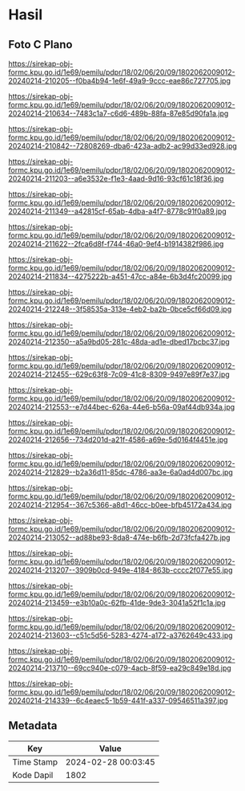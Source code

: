 # Hasil

## Foto C Plano

https://sirekap-obj-formc.kpu.go.id/1e69/pemilu/pdpr/18/02/06/20/09/1802062009012-20240214-210205--f0ba4b94-1e6f-49a9-9ccc-eae86c727705.jpg

https://sirekap-obj-formc.kpu.go.id/1e69/pemilu/pdpr/18/02/06/20/09/1802062009012-20240214-210634--7483c1a7-c6d6-489b-88fa-87e85d90fa1a.jpg

https://sirekap-obj-formc.kpu.go.id/1e69/pemilu/pdpr/18/02/06/20/09/1802062009012-20240214-210842--72808269-dba6-423a-adb2-ac99d33ed928.jpg

https://sirekap-obj-formc.kpu.go.id/1e69/pemilu/pdpr/18/02/06/20/09/1802062009012-20240214-211203--a6e3532e-f1e3-4aad-9d16-93cf61c18f36.jpg

https://sirekap-obj-formc.kpu.go.id/1e69/pemilu/pdpr/18/02/06/20/09/1802062009012-20240214-211349--a42815cf-65ab-4dba-a4f7-8778c91f0a89.jpg

https://sirekap-obj-formc.kpu.go.id/1e69/pemilu/pdpr/18/02/06/20/09/1802062009012-20240214-211622--2fca6d8f-f744-46a0-9ef4-b1914382f986.jpg

https://sirekap-obj-formc.kpu.go.id/1e69/pemilu/pdpr/18/02/06/20/09/1802062009012-20240214-211834--4275222b-a451-47cc-a84e-6b3d4fc20099.jpg

https://sirekap-obj-formc.kpu.go.id/1e69/pemilu/pdpr/18/02/06/20/09/1802062009012-20240214-212248--3f58535a-313e-4eb2-ba2b-0bce5cf66d09.jpg

https://sirekap-obj-formc.kpu.go.id/1e69/pemilu/pdpr/18/02/06/20/09/1802062009012-20240214-212350--a5a9bd05-281c-48da-ad1e-dbed17bcbc37.jpg

https://sirekap-obj-formc.kpu.go.id/1e69/pemilu/pdpr/18/02/06/20/09/1802062009012-20240214-212455--629c63f8-7c09-41c8-8309-9497e89f7e37.jpg

https://sirekap-obj-formc.kpu.go.id/1e69/pemilu/pdpr/18/02/06/20/09/1802062009012-20240214-212553--e7d44bec-626a-44e6-b56a-09af44db934a.jpg

https://sirekap-obj-formc.kpu.go.id/1e69/pemilu/pdpr/18/02/06/20/09/1802062009012-20240214-212656--734d201d-a21f-4586-a69e-5d0164f4451e.jpg

https://sirekap-obj-formc.kpu.go.id/1e69/pemilu/pdpr/18/02/06/20/09/1802062009012-20240214-212829--b2a36d11-85dc-4786-aa3e-6a0ad4d007bc.jpg

https://sirekap-obj-formc.kpu.go.id/1e69/pemilu/pdpr/18/02/06/20/09/1802062009012-20240214-212954--367c5366-a8d1-46cc-b0ee-bfb45172a434.jpg

https://sirekap-obj-formc.kpu.go.id/1e69/pemilu/pdpr/18/02/06/20/09/1802062009012-20240214-213052--ad88be93-8da8-474e-b6fb-2d73fcfa427b.jpg

https://sirekap-obj-formc.kpu.go.id/1e69/pemilu/pdpr/18/02/06/20/09/1802062009012-20240214-213207--3909b0cd-949e-4184-863b-cccc2f077e55.jpg

https://sirekap-obj-formc.kpu.go.id/1e69/pemilu/pdpr/18/02/06/20/09/1802062009012-20240214-213459--e3b10a0c-62fb-41de-9de3-3041a52f1c1a.jpg

https://sirekap-obj-formc.kpu.go.id/1e69/pemilu/pdpr/18/02/06/20/09/1802062009012-20240214-213603--c51c5d56-5283-4274-a172-a3762649c433.jpg

https://sirekap-obj-formc.kpu.go.id/1e69/pemilu/pdpr/18/02/06/20/09/1802062009012-20240214-213710--69cc940e-c079-4acb-8f59-ea29c849e18d.jpg

https://sirekap-obj-formc.kpu.go.id/1e69/pemilu/pdpr/18/02/06/20/09/1802062009012-20240214-214339--6c4eaec5-1b59-441f-a337-09546511a397.jpg


## Metadata

| Key        | Value               |
| ---------- | ------------------- |
| Time Stamp | 2024-02-28 00:03:45 |
| Kode Dapil | 1802                |




